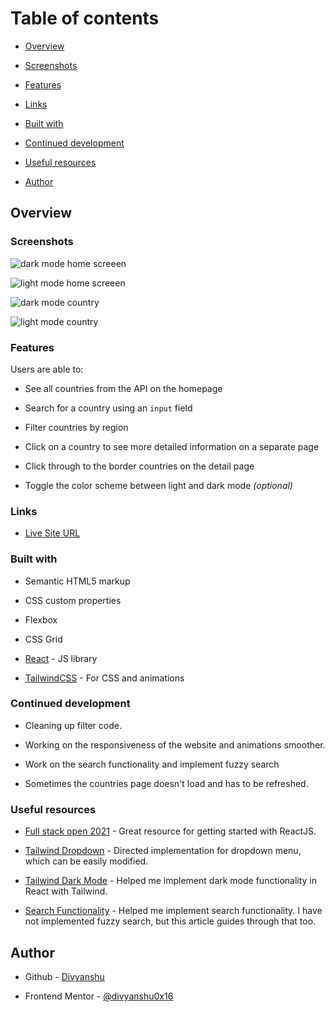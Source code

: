 
# Table of contents

-  [Overview](#overview)

-  [Screenshots](#screenshots)

-  [Features](#features)

-  [Links](#links)

-  [Built with](#built-with)

-  [Continued development](#continued-development)

-  [Useful resources](#useful-resources)

-  [Author](#author)

## Overview

### Screenshots

![dark mode home screeen](https://user-images.githubusercontent.com/62815174/123785300-ff7e8180-d8f5-11eb-8436-4cde947d23f0.png)
  
![light mode home screeen](https://user-images.githubusercontent.com/62815174/123785324-086f5300-d8f6-11eb-8df2-d896e1391e15.png)

![dark mode country](https://user-images.githubusercontent.com/62815174/123785353-11602480-d8f6-11eb-8b82-bfcf41bc3063.png)

![light mode country](https://user-images.githubusercontent.com/62815174/123785337-0c02da00-d8f6-11eb-8b1f-bf18d68135b9.png)


### Features

  
Users are able to:

- See all countries from the API on the homepage

- Search for a country using an `input` field

- Filter countries by region

- Click on a country to see more detailed information on a separate page

- Click through to the border countries on the detail page

- Toggle the color scheme between light and dark mode *(optional)*

### Links

- [Live Site URL](https://countries-api-plum-sigma.vercel.app/)

### Built with

- Semantic HTML5 markup

- CSS custom properties

- Flexbox

- CSS Grid

-  [React](https://reactjs.org/) - JS library

-  [TailwindCSS](https://tailwindcss.com/) - For CSS and animations

### Continued development

- Cleaning up filter code.

- Working on the responsiveness of the website and animations smoother. 

- Work on the search functionality and implement fuzzy search

- Sometimes the countries page doesn't load and has to be refreshed.

### Useful resources

-  [Full stack open 2021](https://fullstackopen.com/en/) - Great resource for getting started with ReactJS.

-  [Tailwind Dropdown](https://tailwindui.com/components/application-ui/elements/dropdowns) - Directed implementation for dropdown menu, which can be easily modified.

-  [Tailwind Dark Mode](https://tailwindui.com/components/application-ui/elements/dropdowns) - Helped me implement dark mode functionality in React with Tailwind.

-  [Search Functionality](https://medium.com/analytics-vidhya/how-to-create-a-fuzzy-search-in-react-js-using-fuse-js-859f80345657) - Helped me implement search functionality. I have not implemented fuzzy search, but this article guides through that too. 


## Author

- Github - [Divyanshu](https://github.com/divyanshu0x16)

- Frontend Mentor - [@divyanshu0x16](https://www.frontendmentor.io/profile/divyanshu0x16)
